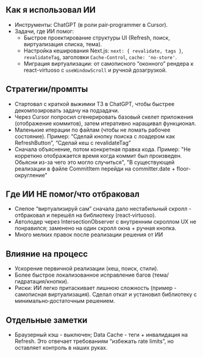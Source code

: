 ## Как я использовал ИИ
- Инструменты: ChatGPT (в роли pair‑programmer в Cursor).
- Задачи, где ИИ помог:
  - Быстрое проектирование структуры UI (Refresh, поиск, виртуализация списка, тема).
  - Настройка кеширования Next.js: `next: { revalidate, tags }`, `revalidateTag`, заголовки `Cache-Control`, `cache: 'no-store'`.
  - Миграция виртуализации: от самописного “оконного” рендера к react-virtuoso с `useWindowScroll` и ручной дозагрузкой.

## Стратегии/промпты
- Стартовал с краткой выжимки ТЗ в ChatGPT, чтобы быстрее декомпозировать задачу на подзадачи.
- Через Cursor попросил сгенерировать базовый скелет приложения (отображение коммитов), затем итеративно наращивал функционал.
- Маленькие итерации по файлам (чтобы не ломать рабочее состояние). Пример: “Сделай кнопку поиска с лоадером как RefreshButton”, “Сделай кеш с revalidateTag”
- Сначала объяснение, потом конкретная правка кода. Пример: "Не корреткно отображается время когда коммит был произведен. Обьясни из-за чего это могло случиться", "В существующей реализации в файле CommitItem перейди на committer.date + floor-округление"


## Где ИИ НЕ помог/что отбраковал
- Слепое “виртуализируй сам” сначала дало нестабильный скролл - отбраковал и перешёл на библиотеку (react‑virtuoso).
- Автолодер через IntersectionObserver с внутренним скроллом UX не понравился; заменено на один скролл окна + ручная кнопка.
- Много мелких правок после реализации решения от ИИ

## Влияние на процесс
- Ускорение первичной реализации (кеш, поиск, стили).
- Более быстрое локализованное исправление багов (тема/гидратация/кнопки).
- Риски: ИИ легко притаскивает лишнюю сложность (пример - самописная виртуализация). Сделал откат и установил библиотеку с минимально‑достаточным решением.

## Отдельные заметки
- Браузерный кэш - выключен; Data Cache - теги + инвалидация на Refresh. Это отвечает требованиям “избежать rate limits”, но оставляет контроль в наших руках.